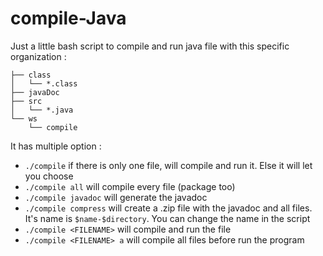 # compile-Java

Just a little bash script to compile and run java file with this specific organization :

```.
├── class
│   └── *.class
├── javaDoc
├── src
│   └── *.java
└── ws
    └── compile
   ```

It has multiple option :

- `./compile` if there is only one file, will compile and run it. Else it will let you choose
- `./compile all` will compile every file (package too)
- `./compile javadoc` will generate the javadoc
- `./compile compress` will create a .zip file with the javadoc and all files. It's name is `$name-$directory`. You can change the name in the script
- `./compile <FILENAME>` will compile and run the file
- `./compile <FILENAME> a` will compile all files before run the program
